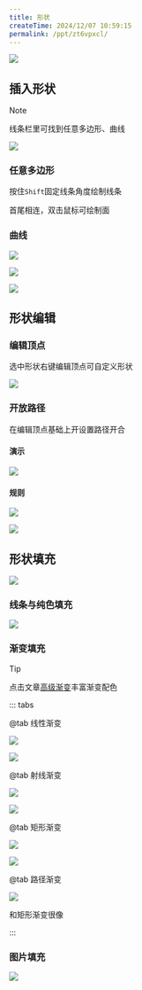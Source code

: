```yaml
---
title: 形状
createTime: 2024/12/07 10:59:15
permalink: /ppt/zt6vpxcl/
---
```


![](https://file.iglooblog.top/pmzd/%E6%88%AA%E5%B1%8F2024-12-07%2010.59.51.webp)

## 插入形状

> [!note]
>
> 线条栏里可找到任意多边形、曲线

![](https://file.iglooblog.top/pmzd/%E6%88%AA%E5%B1%8F2024-12-07%2011.02.23.webp)

### 任意多边形

按住`Shift`固定线条角度绘制线条

首尾相连，双击鼠标可绘制面

### 曲线

![](https://file.iglooblog.top/pmzd/%E6%88%AA%E5%B1%8F2024-12-07%2011.05.50.webp)

![](https://file.iglooblog.top/pmzd/PixPin_2025-01-26_22-04-25.webp)

![](https://file.iglooblog.top/pmzd/PixPin_2025-01-26_22-05-18.webp)

## 形状编辑

### 编辑顶点

选中形状右键编辑顶点可自定义形状

![](https://file.iglooblog.top/pmzd/PixPin_2024-12-07_11-11-06.webp)

### 开放路径

在编辑顶点基础上开设置路径开合

#### 演示

![](https://file.iglooblog.top/pmzd/PixPin_2024-12-09_11-21-05.gif)

#### 规则

![](https://file.iglooblog.top/pmzd/PixPin_2025-01-26_22-07-02.webp)

![](https://file.iglooblog.top/pmzd/PixPin_2025-01-26_22-07-54.webp)

## 形状填充

![](https://file.iglooblog.top/pmzd/%E6%88%AA%E5%B1%8F2024-12-07%2011.09.31.webp)

### 线条与纯色填充

![](https://file.iglooblog.top/pmzd/%E6%88%AA%E5%B1%8F2024-12-07%2011.12.47.webp)

### 渐变填充

> [!tip]
>
> 点击文章[高级渐变](/article/khu396bq/)丰富渐变配色

::: tabs

@tab 线性渐变

![](https://file.iglooblog.top/pmzd/%E6%88%AA%E5%B1%8F2024-12-07%2011.13.36.webp)

![](https://file.iglooblog.top/pmzd/%E6%88%AA%E5%B1%8F2024-12-07%2011.16.16.webp)

@tab 射线渐变

![](https://file.iglooblog.top/pmzd/%E6%88%AA%E5%B1%8F2024-12-07%2011.14.02.webp)

![](https://file.iglooblog.top/pmzd/%E6%88%AA%E5%B1%8F2024-12-07%2011.16.54.webp)

@tab 矩形渐变

![](https://file.iglooblog.top/pmzd/%E6%88%AA%E5%B1%8F2024-12-07%2011.14.33.webp)

![](https://file.iglooblog.top/pmzd/%E6%88%AA%E5%B1%8F2024-12-07%2011.17.17.webp)

@tab 路径渐变

![](https://file.iglooblog.top/pmzd/%E6%88%AA%E5%B1%8F2024-12-07%2011.18.52.webp)

和矩形渐变很像

:::

### 图片填充

![](https://file.iglooblog.top/pmzd/%E6%88%AA%E5%B1%8F2024-12-07%2011.21.21.webp)